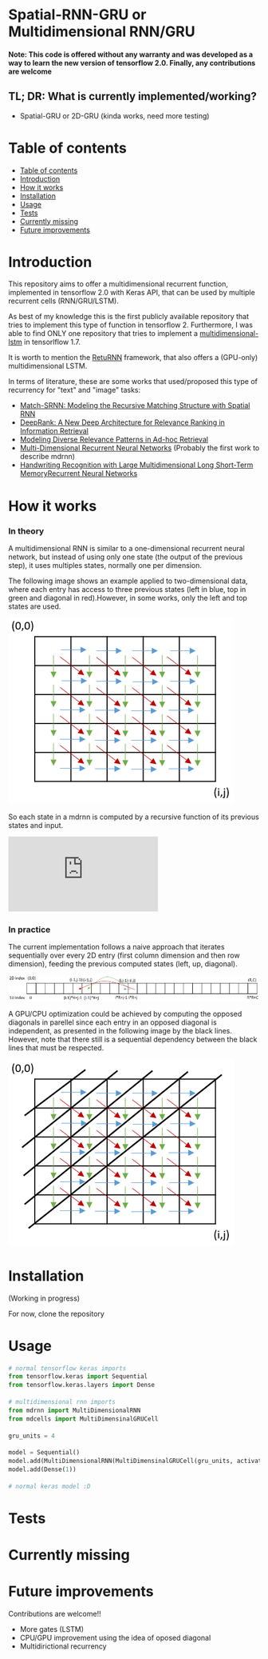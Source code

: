 # Spatial-RNN-GRU or Multidimensional RNN/GRU

#### Note: This code is offered without any warranty and was developed as a way to learn the new version of tensorflow 2.0. Finally, any contributions are welcome

## TL; DR: What is currently implemented/working?
  * Spatial-GRU or 2D-GRU (kinda works, need more testing)


# Table of contents

<!--ts-->
   * [Table of contents](#table-of-contents)
   * [Introduction](#installation)
   * [How it works](#installation)
   * [Installation](#installation)
   * [Usage](#usage)
   * [Tests](#tests)
   * [Currently missing](#missing)
   * [Future improvements](#improvements)
<!--te-->


# Introduction

This repository aims to offer a multidimensional recurrent function, implemented in tensorflow 2.0 with Keras API, that can be used by multiple recurrent cells (RNN/GRU/LSTM).

As best of my knowledge this is the first publicly available repository that tries to implement this type of function in tensorflow 2. Furthermore, I was able to find ONLY one repository that tries to implement a [multidimensional-lstm](https://github.com/philipperemy/tensorflow-multi-dimensional-lstm) in tensorlflow 1.7.

It is worth to mention the [RetuRNN](https://github.com/rwth-i6/returnn) framework, that also offers a (GPU-only) multidimensional LSTM.

In terms of literature, these are some works that used/proposed this type of recurrency for "text" and "image" tasks:

  * [Match-SRNN: Modeling the Recursive Matching Structure with Spatial RNN](https://arxiv.org/pdf/1604.04378.pdf)
  * [DeepRank: A New Deep Architecture for Relevance Ranking in Information Retrieval](https://arxiv.org/abs/1710.05649)
  * [Modeling Diverse Relevance Patterns in Ad-hoc Retrieval](https://arxiv.org/pdf/1805.05737.pdf)
  * [Multi-Dimensional Recurrent Neural Networks](https://arxiv.org/pdf/0705.2011.pdf) (Probably  the first work to describe mdrnn)
  * [Handwriting Recognition with Large Multidimensional Long Short-Term MemoryRecurrent Neural Networks](https://www.vision.rwth-aachen.de/media/papers/MDLSTM_final.pdf)

# How it works

### In theory

A multidimensional RNN is similar to a one-dimensional recurrent neural network, but instead of using only one state (the output of the previous step), it uses multiples states, normally one per dimension.

The following image shows an example applied to two-dimensional data, where each entry has access to three previous states (left in blue, top in green and diagonal in red).However, in some works, only the left and top states are used.

![Basic MDRNN IMAGE](images/mdrnn.PNG)

So each state in a mdrnn is computed by a recursive function of its previous states and input.

![equation](https://latex.codecogs.com/gif.latex?%5Cvec%7Bh%7D_%7Bij%7D%3Df%28%5Cvec%7Bh%7D_%7Bi-1%2Cj%7D%2C%5Cvec%7Bh%7D_%7Bi%2Cj-1%7D%2C%20%5Cvec%7Bh%7D_%7Bi-1%2Cj-1%7D%2C%20%5Cvec%7Bs%7D_%7Bij%7D%29)

### In practice

The current implementation follows a naive approach that iterates sequentially over every 2D entry (first column dimension and then row dimension), feeding the previous computed states (left, up, diagonal).

![Basic MDRNN 2Dto1D](images/mdrnn_to_1d.PNG)


A GPU/CPU optimization could be achieved by computing the opposed diagonals in parellel since each entry in an opposed diagonal is independent, as presented in the following image by the black lines. However, note that there still is a sequential dependency between the black lines that must be respected.

![GPU MDRNN IMAGE](images/mdrnn_independent.PNG)

# Installation
(Working in progress)

For now, clone the repository

# Usage

```python
# normal tensorflow keras imports
from tensorflow.keras import Sequential
from tensorflow.keras.layers import Dense

# multidimensional rnn imports
from mdrnn import MultiDimensionalRNN
from mdcells import MultiDimensinalGRUCell

gru_units = 4

model = Sequential()
model.add(MultiDimensionalRNN(MultiDimensinalGRUCell(gru_units, activation='tanh'), input_shape(5,5,1)))
model.add(Dense(1))

# normal keras model :D
```

# Tests

# Currently missing

# Future improvements

Contributions are welcome!!

* More gates (LSTM)
* CPU/GPU improvement using the idea of oposed diagonal
* Multidirictional recurrency
